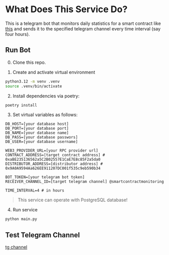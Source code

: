 # What Does This Service Do?

This is a telegram bot that monitors daily statistics for a smart contract like [this](https://etherscan.io/address/0xaBE235136562a5C2B02557E1CaE7E8c85F2a5da0) and sends it to the specified telegram channel every time interval (say four hours).

## Run Bot

0. Clone this repo.

1. Create and activate virtual environment

```bash
python3.12 -m venv .venv
source .venv/bin/activate
```

2. Install dependencies via poetry:

```bash
poetry install
```

3. Set virtual variables as follows:

```
DB_HOST=[your database host]
DB_PORT=[your database port]
DB_NAME=[your database name]
DB_PASS=[your database passwors]
DB_USER=[your database username]

WEB3_PROVIDER_URL=[your RPC provider url]
CONTRACT_ADDRESS=[target contract address] # 0xaBE235136562a5C2B02557E1CaE7E8c85F2a5da0
DISTRIBUTOR_ADDRESS=[distributor address] # 0x9A0A9594Aa626EE911207DC001f535c9eb590b34

BOT_TOKEN=[your telegram bot token]
RECEIVER_CHANNEL_ID=[target telegram channel] @smartcontractmonitoring

TIME_INTERVAL=4 # in hours
```

> This service can operate with PostgreSQL database!

4. Run service

```bash
python main.py
```

## Test Telegram Channel

[tg channel](https://t.me/smartcontractmonitoring)
